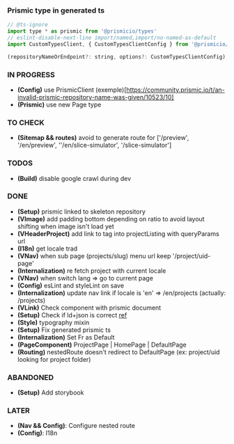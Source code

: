 ### Prismic type in generated ts

```` javascript
// @ts-ignore
import type * as prismic from '@prismicio/types'
// eslint-disable-next-line import/named,import/no-named-as-default
import CustomTypesClient, { CustomTypesClientConfig } from '@prismicio/custom-types-client/dist/index'

(repositoryNameOrEndpoint?: string, options?: CustomTypesClientConfig): typeof CustomTypesClient;
````


### IN PROGRESS
* **(Config)** use PrismicClient (exemple)[https://community.prismic.io/t/an-invalid-prismic-repository-name-was-given/10523/10]
* **(Prismic)** use new Page type

### TO CHECK
* **(Sitemap && routes)** avoid to generate route for ['/preview', '/en/preview', ''/en/slice-simulator', '/slice-simulator']

### TODOS
* **(Build)** disable google crawl during dev

### DONE
* **(Setup)** prismic linked to skeleton repository
* **(VImage)** add padding bottom depending on ratio to avoid layout shifting when image isn't load yet
* **(VHeaderProject)** add link to tag into projectListing with queryParams url
* **(I18n)** get locale trad
* **(VNav)** when sub page (projects/slug) menu url keep '/project/uid-page'
* **(Internalization)** re fetch project with current locale
* **(VNav)** when switch lang => go to current page
* **(Config)** esLint and styleLint on save
* **(Internalization)** update nav link if locale is 'en' => /en/projects (actually: /projects)
* **(VLink)** Check component with prismic document
* **(Setup)** Check if ld+json is correct [ref](https://jsonld.com/person/)
* **(Style)** typography mixin
* **(Setup)** Fix generated prismic ts 
* **(Internalization)** Set Fr as Default
* **(PageComponent)** ProjectPage | HomePage | DefaultPage
* **(Routing)** nestedRoute doesn't redirect to DefaultPage (ex: project/uid looking for project folder)

### ABANDONED
* **(Setup)** Add storybook

### LATER 
* **(Nav && Config)**: Configure nested route
* **(Config)**: I18n
